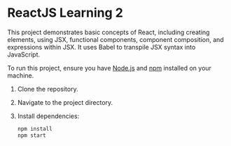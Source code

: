 # ReactJS Learning 2
This project demonstrates basic concepts of React, including creating elements, using JSX, functional components, component composition, and expressions within JSX.
It uses Babel to transpile JSX syntax into JavaScript.


To run this project, ensure you have [Node.js](https://nodejs.org/) and [npm](https://www.npmjs.com/) installed on your machine.

1. Clone the repository.
2. Navigate to the project directory.
3. Install dependencies:

   ```bash
   npm install
   npm start
